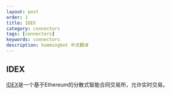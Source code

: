 ```yaml
---
layout: post
order: 1
title: IDEX
category: connectors
tags: [connectors]
keywords: connectors
description: hummingbot 中文翻译
---
```


## IDEX

[IDEX](https://idex.market/)是一个基于Ethereum的分散式智能合同交易所，允许实时交易。




